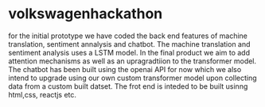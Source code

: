 # volkswagenhackathon
for the initial prototype we have coded the back end features of machine translation, sentiment annalysis and chatbot.
The machine translation and sentiment analysis uses a LSTM model. In the final product we aim to add attention mechanisms as well as an upragradtiion to the transformer model. The chatbot has been built using the openai API for now which we also intend to upgrade using our own custom transformer model upon collecting data from a custom built datset.
The frot end is inteded to be built usinng html,css, reactjs etc.
